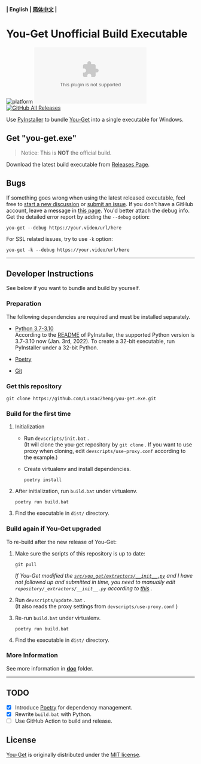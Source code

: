 **| English | [简体中文](README_cn.md) |**

# You-Get Unofficial Build Executable

![platform](https://img.shields.io/badge/platform-Windows-brightgreen?logo=windows)
![GitHub release](https://img.shields.io/github/v/release/LussacZheng/you-get.exe?include_prereleases&label=build)
[![GitHub All Releases](https://img.shields.io/github/downloads/LussacZheng/you-get.exe/total?color=green&logo=github)](https://github.com/LussacZheng/you-get.exe/releases)

Use [PyInstaller](https://github.com/pyinstaller/pyinstaller) to bundle [You-Get](https://github.com/soimort/you-get) into a single executable for Windows.

## Get "you-get.exe"

> Notice: This is **NOT** the official build.

Download the latest build executable from [Releases Page](https://github.com/LussacZheng/you-get.exe/releases).

## Bugs

If something goes wrong when using the latest released executable, feel free to [start a new discussion](https://github.com/LussacZheng/you-get.exe/discussions) or [submit an issue](https://github.com/LussacZheng/you-get.exe/issues). If you don't have a GitHub account, leave a message in [this page](https://blog.lussac.net/archives/315/). You'd better attach the debug info. Get the detailed error report by adding the `--debug` option:

```shell
you-get --debug https://your.video/url/here
```

For SSL related issues, try to use `-k` option:

```shell
you-get -k --debug https://your.video/url/here
```

---

## Developer Instructions

See below if you want to bundle and build by yourself.

### Preparation

The following dependencies are required and must be installed separately.

- [Python 3.7-3.10](https://www.python.org/downloads/windows/)  
   According to the [README](https://github.com/pyinstaller/pyinstaller#requirements-and-tested-platforms) of PyInstaller, the supported Python version is 3.7-3.10 now (Jan. 3rd, 2022). To create a 32-bit executable, run PyInstaller under a 32-bit Python.

- [Poetry](https://github.com/python-poetry/poetry#installation)

- [Git](https://git-scm.com/)

### Get this repository

```shell
git clone https://github.com/LussacZheng/you-get.exe.git
```

### Build for the first time

1. Initialization
    - Run `devscripts/init.bat` .  
     (It will clone the you-get repository by `git clone` . If you want to use proxy when cloning, edit `devscripts/use-proxy.conf` according to the example.)
    - Create virtualenv and install dependencies.
  
      ```shell
      poetry install
      ```

2. After initialization, run `build.bat` under virtualenv.

   ```shell
   poetry run build.bat
   ```

3. Find the executable in `dist/` directory.

### Build again if You-Get upgraded

To re-build after the new release of You-Get:

1. Make sure the scripts of this repository is up to date:

   ```shell
   git pull
   ```

   *If You-Get modified the [`src/you_get/extractors/__init__.py`](https://github.com/soimort/you-get/blob/develop/src/you_get/extractors/__init__.py) and I have not followed up and submitted in time, you need to manually edit `repository/_extractors/__init__.py` according to [this](https://github.com/LussacZheng/you-get.exe/blob/master/doc/PyInstaller-Options.md#%E7%89%B9%E6%AE%8A%E6%83%85%E5%86%B5) .*

2. Run `devscripts/update.bat` .  
   (It also reads the proxy settings from `devscripts/use-proxy.conf` )
3. Re-run `build.bat` under virtualenv.

   ```shell
   poetry run build.bat
   ```

4. Find the executable in `dist/` directory.

### More Information

See more information in [**doc**](https://github.com/LussacZheng/you-get.exe/tree/master/doc) folder.

---

## TODO

- [x] Introduce [Poetry](https://github.com/python-poetry/poetry) for dependency management.
- [x] Rewrite `build.bat` with Python.
- [ ] Use GitHub Action to build and release.

## License

[You-Get](https://github.com/soimort/you-get) is originally distributed under the [MIT license](https://github.com/soimort/you-get/blob/develop/LICENSE.txt).
